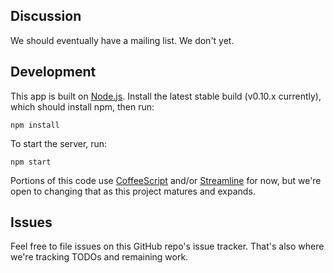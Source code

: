 
## Discussion

We should eventually have a mailing list. We don't yet.


## Development

This app is built on [Node.js](http://nodejs.org/). Install the latest stable
build (v0.10.x currently), which should install npm, then run:

```
npm install
```

To start the server, run:

```
npm start
```

Portions of this code use [CoffeeScript](http://coffeescript.org/) and/or
[Streamline](https://github.com/Sage/streamlinejs) for now, but we're open to
changing that as this project matures and expands.


## Issues

Feel free to file issues on this GitHub repo's issue tracker.
That's also where we're tracking TODOs and remaining work.

